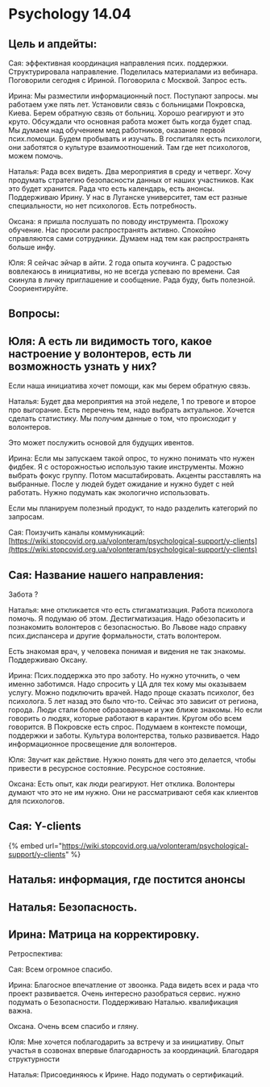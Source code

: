 # Psychology 14.04

## Цель и апдейты: 

Сая: эффективная координация направления  псих. поддержки. Структурировала направление. Поделилась материалами из вебинара. Поговорили сегодня с Ириной. Поговорила с Москвой. Запрос есть. 

Ирина:  Мы разместили информационный пост. Поступают запросы. мы работаем уже пять лет. Установили связь с больницами Покровска, Киева. Берем обратную свзяь от больниц. Хорошо реагируют и это круто. Обсуждали что основная работа может быть когда будет спад. Мы думаем над обучением мед работников, оказание первой псих.помощи. Будем пробывать и изучать. В госпиталях есть психологи, они заботятся о культуре взаимоотношений. Там где нет психологов, можем помочь. 

Наталья: Рада всех видеть. Два мероприятия в среду и четверг. Хочу продумать стратегию безопасности данных от наших участников. Как это будет хранится. Рада что есть календарь, есть анонсы.  Поддерживаю Ирину. У нас в Луганске университет, там ест разные специальности, но нет психологов. Есть потребность. 

Оксана: я пришла послушать по поводу инструмента. Прохожу обучение. Нас просили распространять активно. Спокойно справляются сами сотрудники. Думаем над тем как распространять больше инфу. 

Юля:  Я сейчас эйчар в айти. 2 года опыта коучинга. С радостью вовлекаюсь в инициативы, но не всегда  успеваю по времени. Сая скинула в личку приглашение и сообщение. Рада буду, быть полезной. Соориентируйте.



## Вопросы: 

## Юля: А есть ли видимость того, какое настроение у волонтеров, есть ли возможность узнать у них? 

Если наша инициатива хочет помощи, как мы берем обратную связь. 

Наталья: Будет два мероприятия на этой неделе, 1 по тревоге и второе про выгорание. Есть перечень тем, надо выбрать актуальное. Хочется сделать статистику. Мы получим данные о том, что происходит у волонтеров. 

Это может послужить основой для будущих ивентов. 

Ирина: Если мы запускаем такой опрос, то нужно понимать что нужен фидбек. Я с осторожностью использую такие инструменты. Можно выбрать фокус группу. Потом масштабировать. Акценты расставлять на выбранные. После у людей будет ожидание и нужно будет с ней работать. Нужно подумать как экологично использовать.   

Если мы планируем полезный продукт, то надо разделить категорий по запросам. 

Сая: Поизучить каналы коммуникаций: [https://wiki.stopcovid.org.ua/volonteram/psychological-support/y-clients](https://wiki.stopcovid.org.ua/volonteram/psychological-support/y-clients)

## Сая: Название нашего направления: 

Забота ?

Наталья: мне откликается что есть стигаматизация. Работа психолога помочь. Я подумаю об этом. Дестигматизация. Надо обезопасить и познакомить волонтеров с безопасностью. Во Львове надо справку псих.диспансера и другие формальности, стать волонтером. 

Есть знакомая врач, у человека понимая и видения не так знакомы. Поддерживаю Оксану.  

Ирина: Псих.поддержка это про заботу. Но нужно уточнить, о чем именно заботимся. Надо спросить у ЦА для тех кому мы оказываем услугу. Можно подключить врачей.  Надо проще сказать психолог, без психолога. 5 лет назад это было что-то. Сейчас это зависит от региона, города. Люди стали более образованные и уже ближе знакомы. Но если говорить о людях, которые работают в карантин. Кругом обо всем говорится. В Покровске есть спрос. Подумаем в контексте помощи, поддержки и заботы. Культура волонтерства, только развивается. Надо информационное просвещение для волонтеров.  

Юля: Звучит как действие. Нужно понять для чего это делается, чтобы привести в ресурсное состояние. Ресурсное состояние. 

Оксана: Есть опыт, как люди реагируют. Нет отклика. Волонтеры думают что это не им нужно. Они не рассматривают себя как клиентов для психологов. 

 

## Сая: Y-clients 

{% embed url="https://wiki.stopcovid.org.ua/volonteram/psychological-support/y-clients" %}



## Наталья: информация, где постится анонсы 

## Наталья: Безопасность. 

 

## Ирина: Матрица на корректировку. 

Ретроспектива:

Сая: Всем огромное спасибо.  

Ирина: Благосное впечатление от звоонка. Рада видеть всех и рада что проект развивается. Очень интересно разобраться сервис. нужно подумать о Безопасности.  Поддерживаю Наталью. квалификация важна. 

Оксана. Очень всем спасибо и гляну. 

Юля: Мне хочется поблагодарить за встречу и за инициативу. Опыт участья в созвонах впервые благодарность за координаций. Благодаря структурности

Наталья: Присоединяюсь к Ирине. Надо подумать о сертификаций. 

  





